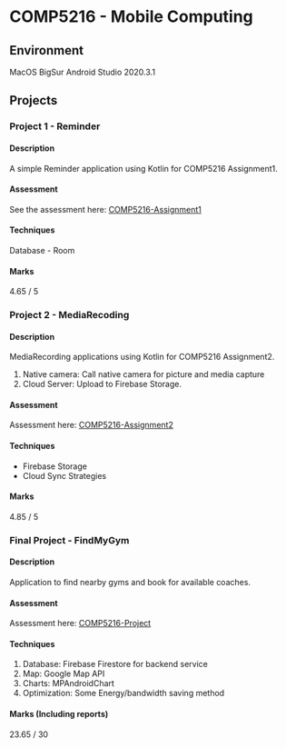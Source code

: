 # COMP5216 - Mobile Computing
## Environment
MacOS BigSur
Android Studio 2020.3.1
## Projects
### Project 1 - Reminder 
#### Description  
A simple Reminder application using Kotlin for COMP5216 Assignment1.
#### Assessment
See the assessment here: [COMP5216-Assignment1](Documents/Assignment%201.pdf)  
#### Techniques
Database - Room  
#### Marks
4.65 / 5

### Project 2 - MediaRecoding
#### Description
MediaRecording applications using Kotlin for COMP5216 Assignment2.  
1. Native camera: Call native camera for picture and media capture
2. Cloud Server: Upload to Firebase Storage.
#### Assessment
Assessment here: [COMP5216-Assignment2](Documents/Assignment%202.pdf)
#### Techniques
- Firebase Storage
- Cloud Sync Strategies
#### Marks
4.85 / 5

### Final Project - FindMyGym
#### Description
Application to find nearby gyms and book for available coaches.
#### Assessment
Assessment here: [COMP5216-Project](Documents/COMP5216_Project_Assignment_S2_2021.pdf)
#### Techniques
1. Database: Firebase Firestore for backend service
2. Map: Google Map API
3. Charts: MPAndroidChart
4. Optimization: Some Energy/bandwidth saving method
#### Marks (Including reports)
23.65 / 30 